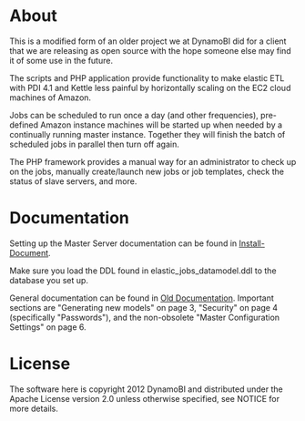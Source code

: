 # About

This is a modified form of an older project we at DynamoBI did for a client that
we are releasing as open source with the hope someone else may find it
of some use in the future.

The scripts and PHP application provide functionality to make elastic
ETL with PDI 4.1 and Kettle less painful by horizontally scaling on
the EC2 cloud machines of Amazon.

Jobs can be scheduled to run once a day (and other
frequencies), pre-defined Amazon instance machines will be started up when
needed by a continually running master instance. Together they will finish
the batch of scheduled jobs in parallel then turn off again.

The PHP framework provides a manual way for an administrator to check up
on the jobs, manually create/launch new jobs or job templates,
check the status of slave servers, and more.

# Documentation

Setting up the Master Server documentation can be found in
[Install-Document](elastic-etl/wiki/Install-Document).

Make sure you load the DDL found in elastic_jobs_datamodel.ddl to the
database you set up.

General documentation can be found in [Old Documentation](elastic-etl/wiki/Old-Documentation). Important sections
are "Generating new models" on page 3, "Security" on page 4
(specifically "Passwords"), and the non-obsolete
"Master Configuration Settings" on page 6.

# License

The software here is copyright 2012 DynamoBI and
distributed under the Apache License version 2.0 unless
otherwise specified, see NOTICE for more details.
